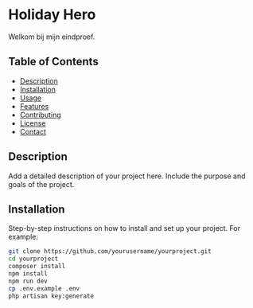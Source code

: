 # Holiday Hero

Welkom bij mijn eindproef.

## Table of Contents

-   [Description](#description)
-   [Installation](#installation)
-   [Usage](#usage)
-   [Features](#features)
-   [Contributing](#contributing)
-   [License](#license)
-   [Contact](#contact)

## Description

Add a detailed description of your project here. Include the purpose and goals of the project.

## Installation

Step-by-step instructions on how to install and set up your project. For example:

```bash
git clone https://github.com/yourusername/yourproject.git
cd yourproject
composer install
npm install
npm run dev
cp .env.example .env
php artisan key:generate
```
